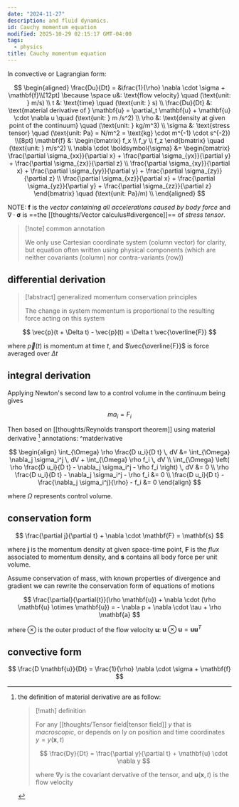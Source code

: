 ```yaml
---
date: "2024-11-27"
description: and fluid dynamics.
id: Cauchy momentum equation
modified: 2025-10-29 02:15:17 GMT-04:00
tags:
  - physics
title: Cauchy momentum equation
---
```


In convective or Lagrangian form:

$$
\begin{aligned}
\frac{Du}{Dt} = &\frac{1}{\rho} \nabla \cdot \sigma + \mathbf{f}\\[12pt]
\because \space u&: \text{flow velocity} \quad (\text{unit: } m/s) \\
t &: \text{time} \quad (\text{unit: } s) \\
\frac{Du}{Dt} &: \text{material derivative of } \mathbf{u} = \partial_t \mathbf{u} + \mathbf{u} \cdot \nabla u \quad (\text{unit: } m /s^2) \\
\rho &: \text{density at given point of the continuum} \quad (\text{unit: } kg/m^3) \\
\sigma &: \text{stress tensor} \quad (\text{unit: Pa} = N/m^2 = \text{kg} \cdot m^{-1} \cdot s^{-2}) \\[8pt]
\mathbf{f} &: \begin{bmatrix}
f_x \\
f_y \\
f_z
\end{bmatrix} \quad (\text{unit: } m/s^2) \\
\nabla \cdot \boldsymbol{\sigma} &=
\begin{bmatrix}
\frac{\partial \sigma_{xx}}{\partial x} + \frac{\partial \sigma_{yx}}{\partial y} + \frac{\partial \sigma_{zx}}{\partial z} \\
\frac{\partial \sigma_{xy}}{\partial x} + \frac{\partial \sigma_{yy}}{\partial y} + \frac{\partial \sigma_{zy}}{\partial z} \\
\frac{\partial \sigma_{xz}}{\partial x} + \frac{\partial \sigma_{yz}}{\partial y} + \frac{\partial \sigma_{zz}}{\partial z}
\end{bmatrix} \quad (\text{unit: Pa}/m) \\
\end{aligned}
$$

NOTE: $\mathbf{f}$ is the _vector containing all accelerations caused by body force_ and $\nabla \cdot \boldsymbol{\sigma}$ is ==the [[thoughts/Vector calculus#divergence]]== of _stress tensor_.

> [!note] common annotation
>
> We only use Cartesian coordinate system (column vector) for clarity, but equation often written using physical components (which are neither covariants (column) nor contra-variants (row))

## differential derivation

> [!abstract] generalized momentum conservation principles
>
> The change in system momentum is proportional to the resulting force acting on this system

$$
\vec{p}(t + \Delta t) - \vec{p}(t) = \Delta t \vec{\overline{F}}
$$

where $\vec{p}(t)$ is momentum at time $t$, and $\vec{\overline{F}}$ is force averaged over $\Delta t$

## integral derivation

Applying Newton's second law to a control volume in the continuum being gives

$$
ma_i = F_i
$$

Then based on [[thoughts/Reynolds transport theorem]] using material derivative [^mat-derivative] annotations: ^matderivative

$$
\begin{align}
\int_{\Omega} \rho \frac{D u_i}{D t} \, dV &= \int_{\Omega} \nabla_j \sigma_i^j \, dV + \int_{\Omega} \rho f_i \, dV \\
\int_{\Omega} \left( \rho \frac{D u_i}{D t} - \nabla_j \sigma_i^j - \rho f_i \right) \, dV &= 0 \\
\rho \frac{D u_i}{D t} - \nabla_j \sigma_i^j - \rho f_i &= 0 \\
\frac{D u_i}{D t} - \frac{\nabla_j \sigma_i^j}{\rho} - f_i &= 0
\end{align}
$$

where $\Omega$ represents control volume.

[^mat-derivative]: the definition of material derivative are as follow:

    > [!math] definition
    >
    > For any [[thoughts/Tensor field|tensor field]] $y$ that is _macroscopic_, or depends on ly on position and time coordinates $y=y(\mathbf{x}, t)$
    >
    > $$
    > \frac{Dy}{Dt} = \frac{\partial y}{\partial t} + \mathbf{u} \cdot \nabla y
    > $$
    >
    > where $\nabla y$ is the covariant dervative of the tensor, and $\mathbf{u}(\mathbf{x}, t)$ is the flow velocity

## conservation form

$$
\frac{\partial j}{\partial t} + \nabla \cdot \mathbf{F} = \mathbf{s}
$$

where $\mathbf{j}$ is the momentum density at given space-time point, $\mathbf{F}$ is the _flux_ associated to momentum density, and $\mathbf{s}$ contains all body force per unit volume.

Assume conservation of mass, with known properties of divergence and gradient we can rewrite the conservation form of equations of motions

$$
\frac{\partial}{\partial{t}}(\rho \mathbf{u}) + \nabla \cdot (\rho \mathbf{u} \otimes \mathbf{u}) = - \nabla p + \nabla \cdot \tau + \rho \mathbf{a}
$$

where $\otimes$ is the outer product of the flow velocity $\mathbf{u}$: $\mathbf{u} \otimes \mathbf{u} = \mathbf{u} \mathbf{u}^T$

## convective form

$$
\frac{D \mathbf{u}}{Dt} = \frac{1}{\rho} \nabla \cdot \sigma + \mathbf{f}
$$
